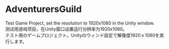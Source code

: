 # AdventurersGuild
Test Game Project, set the resolution to 1920x1080 in the Unity window.<br />
测试用游戏项目，在Unity窗口设置运行分辨率为1920x1080。<br />
テスト用のゲームプロジェクト。Unityのウィンド設定で解像度1920ｘ1080を実行します。<br />
